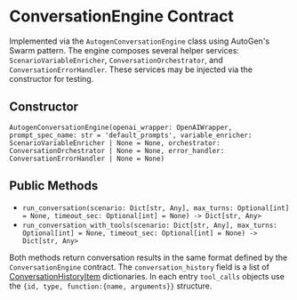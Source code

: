 # ConversationEngine Contract

Implemented via the `AutogenConversationEngine` class using AutoGen's Swarm pattern.
The engine composes several helper services:
`ScenarioVariableEnricher`, `ConversationOrchestrator`, and `ConversationErrorHandler`.
These services may be injected via the constructor for testing.

## Constructor
`AutogenConversationEngine(openai_wrapper: OpenAIWrapper, prompt_spec_name: str = 'default_prompts', variable_enricher: ScenarioVariableEnricher | None = None, orchestrator: ConversationOrchestrator | None = None, error_handler: ConversationErrorHandler | None = None)`

## Public Methods
- `run_conversation(scenario: Dict[str, Any], max_turns: Optional[int] = None, timeout_sec: Optional[int] = None) -> Dict[str, Any>`
- `run_conversation_with_tools(scenario: Dict[str, Any], max_turns: Optional[int] = None, timeout_sec: Optional[int] = None) -> Dict[str, Any>`

Both methods return conversation results in the same format defined by the
`ConversationEngine` contract. The `conversation_history` field is a list of
[ConversationHistoryItem](../dto/conversation_history_item.md) dictionaries. In
each entry `tool_calls` objects use the `{id, type, function:{name, arguments}}`
structure.
